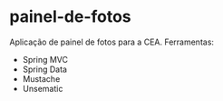 # painel-de-fotos

Aplicação de painel de fotos para a CEA.
Ferramentas:

- Spring MVC
- Spring Data
- Mustache
- Unsematic
